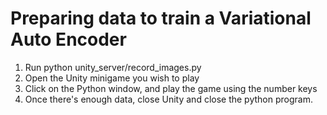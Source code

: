 
# Preparing data to train a Variational Auto Encoder
1. Run python unity_server/record_images.py
2. Open the Unity minigame you wish to play
3. Click on the Python window, and play the game using the number keys
4. Once there's enough data, close Unity and close the python program.